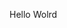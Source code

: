 Hello Wolrd

























































































































































































































































































































































































































































































































































































































































































































































































































































































































































































































































































































































































































































































































































































































































































































































































































































































































































































































































































































































































































































































































































































































































































































































































































































































































































































































































































































































































































































































































































































































































































































































































































































































































































































































































































































































































































































































































































































































































































































































































































































































































































































































































































































































































































































































































































































































































































































































































































































































































































































































































